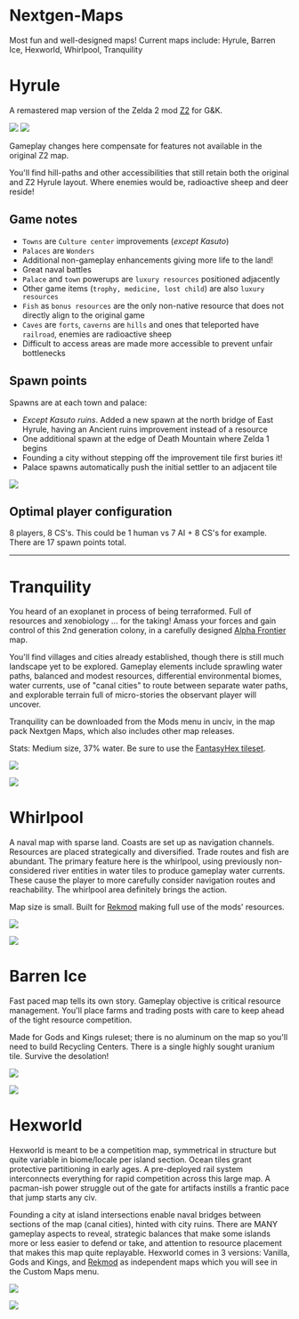 # Nextgen-Maps
Most fun and well-designed maps! Current maps include: Hyrule, Barren Ice, Hexworld, Whirlpool, Tranquility

# Hyrule

A remastered map version of the Zelda 2 mod [Z2](https://github.com/hackedpassword/Z2) for G&K.

![](https://github.com/hackedpassword/Unciv-Assets/blob/main/Images/Nextgen-Maps/Hyrule%20base.jpg)
![](https://raw.githubusercontent.com/hackedpassword/Unciv-Assets/main/Images/Nextgen-Maps/Screenshot_20240316_163346.jpg)

Gameplay changes here compensate for features not available in the original Z2 map. 

You'll find hill-paths and other accessibilities that still retain both the original and Z2 Hyrule layout. Where enemies would be, radioactive sheep and deer reside!

## Game notes
- `Towns` are `Culture center` improvements (_except Kasuto_)
- `Palaces` are `Wonders`
- Additional non-gameplay enhancements giving more life to the land!
- Great naval battles
- `Palace` and `town` powerups are `luxury resources` positioned adjacently
- Other game items (`trophy, medicine, lost child`) are also `luxury resources`
- `Fish` as `bonus resources` are the only non-native resource that does not directly align to the original game
- `Caves` are `forts`, `caverns` are `hills` and ones that teleported have `railroad`, enemies are radioactive sheep
- Difficult to access areas are made more accessible to prevent unfair bottlenecks

## Spawn points
Spawns are at each town and palace:
- _Except Kasuto ruins_. Added a new spawn at the north bridge of East Hyrule, having an Ancient ruins improvement instead of a resource
- One additional spawn at the edge of Death Mountain where Zelda 1 begins
- Founding a city without stepping off the improvement tile first buries it!
- Palace spawns automatically push the initial settler to an adjacent tile

![](https://github.com/hackedpassword/Unciv-Assets/blob/main/Images/Nextgen-Maps/Hyrule-preview.png)

## Optimal player configuration
8 players, 8 CS's. This could be 1 human vs 7 AI + 8 CS's for example. There are 17 spawn points total.

---

# Tranquility

You heard of an exoplanet in process of being terraformed. Full of resources and xenobiology ... for the taking! Amass your forces and gain control of this 2nd generation colony, in a carefully designed [Alpha Frontier](https://github.com/carriontrooper/Alpha-Frontier) map.

You'll find villages and cities already established, though there is still much landscape yet to be explored. Gameplay elements include sprawling water paths, balanced and modest resources, differential environmental biomes, water currents, use of "canal cities" to route between separate water paths, and explorable terrain full of micro-stories the observant player will uncover.

Tranquility can be downloaded from the Mods menu in unciv, in the map pack Nextgen Maps, which also includes other map releases.

Stats: Medium size, 37% water. Be sure to use the [FantasyHex tileset](https://github.com/carriontrooper/Alpha-Frontier/tree/main/Images/TileSets/FantasyHex).

![](https://github.com/hackedpassword/Unciv-Assets/blob/main/Images/Nextgen-Maps/Tranquility_map.jpg)

![](https://github.com/hackedpassword/Unciv-Assets/blob/main/Images/Nextgen-Maps/Tranquility_action.jpg)

# Whirlpool

A naval map with sparse land. Coasts are set up as navigation channels. Resources are placed strategically and diversified. Trade routes and fish are abundant. The primary feature here is the whirlpool, using previously non-considered river entities in water tiles to produce gameplay water currents. These cause the player to more carefully consider navigation routes and reachability. The whirlpool area definitely brings the action.

Map size is small. Built for [Rekmod](https://github.com/ravignir/RekMOD) making full use of the mods' resources.

![](https://github.com/hackedpassword/Unciv-Assets/blob/main/Images/Nextgen-Maps/Whirlpool_map.jpg)

![](https://github.com/hackedpassword/Unciv-Assets/blob/main/Images/Nextgen-Maps/Whirlpool_action.jpg)

# Barren Ice

Fast paced map tells its own story. Gameplay objective is critical resource management. You'll place farms and trading posts with care to keep ahead of the tight resource competition.

Made for Gods and Kings ruleset; there is no aluminum on the map so you'll need to build Recycling Centers. There is a single highly sought uranium tile. Survive the desolation!

![](https://github.com/hackedpassword/Unciv-Assets/blob/main/Images/Nextgen-Maps/Barren_Ice_map.jpg)

![](https://github.com/hackedpassword/Unciv-Assets/blob/main/Images/Nextgen-Maps/Barren_Ice_action.jpg)

# Hexworld

Hexworld is meant to be a competition map, symmetrical in structure but quite variable in biome/locale per island section. Ocean tiles grant protective partitioning in early ages. A pre-deployed rail system interconnects everything for rapid competition across this large map. A pacman-ish power struggle out of the gate for artifacts instills a frantic pace that jump starts any civ.

Founding a city at island intersections enable naval bridges between sections of the map (canal cities), hinted with city ruins. There are MANY gameplay aspects to reveal, strategic balances that make some islands more or less easier to defend or take, and attention to resource placement that makes this map quite replayable. Hexworld comes in 3 versions: Vanilla, Gods and Kings, and [Rekmod](https://github.com/ravignir/RekMOD) as independent maps which you will see in the Custom Maps menu.

![](https://github.com/hackedpassword/Unciv-Assets/blob/main/Images/Nextgen-Maps/Hexworld_map.jpg)

![](https://github.com/hackedpassword/Unciv-Assets/blob/main/Images/Nextgen-Maps/Hexworld_action.jpg)

